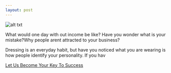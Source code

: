 ```yaml
---
layout: post
---
```

![alt txt](https://farm8.staticflickr.com/7628/16721340967_275231dacb_z.jpg)

What would one day with out income be like? Have you wonder what is your mistake?Why people arent attracted to your business?

Dressing is an everyday habit, but have you noticed what you are wearing is how people identify your personality. If you hav

[Let Us Become Your Key To Success](dnaclothing.me)
